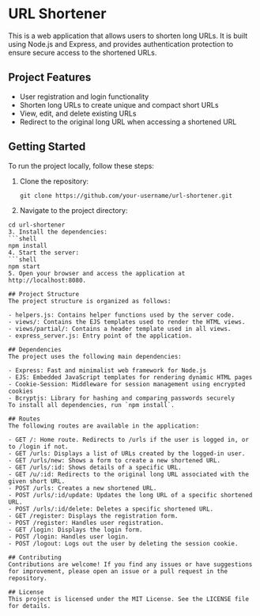 # URL Shortener

This is a web application that allows users to shorten long URLs. It is built using Node.js and Express, and provides authentication protection to ensure secure access to the shortened URLs.

## Project Features

- User registration and login functionality
- Shorten long URLs to create unique and compact short URLs
- View, edit, and delete existing URLs
- Redirect to the original long URL when accessing a shortened URL

## Getting Started

To run the project locally, follow these steps:

1. Clone the repository:

   ```shell
   git clone https://github.com/your-username/url-shortener.git
2. Navigate to the project directory:
  ```shell
  cd url-shortener
3. Install the dependencies:
  ```shell
  npm install
4. Start the server:
  ```shell
  npm start
5. Open your browser and access the application at http://localhost:8080.

## Project Structure
The project structure is organized as follows:

  - helpers.js: Contains helper functions used by the server code.
  - views/: Contains the EJS templates used to render the HTML views.
  - views/partial/: Contains a header template used in all views.
  - express_server.js: Entry point of the application.

## Dependencies
The project uses the following main dependencies:

  - Express: Fast and minimalist web framework for Node.js
  - EJS: Embedded JavaScript templates for rendering dynamic HTML pages
  - Cookie-Session: Middleware for session management using encrypted cookies
  - Bcryptjs: Library for hashing and comparing passwords securely
To install all dependencies, run `npm install`.

## Routes
The following routes are available in the application:

  - GET /: Home route. Redirects to /urls if the user is logged in, or to /login if not.
  - GET /urls: Displays a list of URLs created by the logged-in user.
  - GET /urls/new: Shows a form to create a new shortened URL.
  - GET /urls/:id: Shows details of a specific URL.
  - GET /u/:id: Redirects to the original long URL associated with the given short URL.
  - POST /urls: Creates a new shortened URL.
  - POST /urls/:id/update: Updates the long URL of a specific shortened URL.
  - POST /urls/:id/delete: Deletes a specific shortened URL.
  - GET /register: Displays the registration form.
  - POST /register: Handles user registration.
  - GET /login: Displays the login form.
  - POST /login: Handles user login.
  - POST /logout: Logs out the user by deleting the session cookie.

## Contributing
Contributions are welcome! If you find any issues or have suggestions for improvement, please open an issue or a pull request in the repository.

## License
This project is licensed under the MIT License. See the LICENSE file for details.